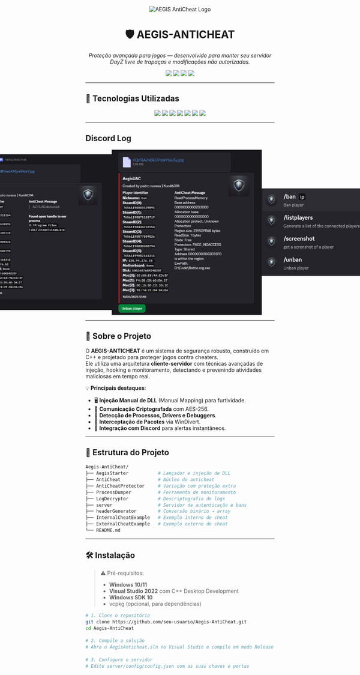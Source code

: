 <!-- Banner principal -->
<p align="center">
  <img src="https://img.shields.io/badge/AEGIS-ANTICHEAT-1f1f1f?style=for-the-badge&logo=shield&logoColor=white" alt="AEGIS AntiCheat Logo">
</p>

<h1 align="center">🛡️ AEGIS-ANTICHEAT</h1>
<p align="center">
  <em>Proteção avançada para jogos — desenvolvido para manter seu servidor DayZ livre de trapaças e modificações não autorizadas.</em>
</p>

<p align="center">
  <img src="https://img.shields.io/github/license/pedro-nuness/Aegis-AntiCheat?style=flat-square">
  <img src="https://img.shields.io/github/last-commit/pedro-nuness/Aegis-AntiCheat?style=flat-square">
  <img src="https://img.shields.io/github/stars/pedro-nuness/Aegis-AntiCheat?style=flat-square">
  <img src="https://img.shields.io/github/issues/pedro-nuness/Aegis-AntiCheat?style=flat-square">
</p>

---

## 🚀 Tecnologias Utilizadas

<p align="center">
  <img src="https://img.shields.io/badge/C++-00599C?style=for-the-badge&logo=cplusplus&logoColor=white">
  <img src="https://img.shields.io/badge/MinHook-1f1f1f?style=for-the-badge&logo=windows&logoColor=white">
  <img src="https://img.shields.io/badge/WinDivert-1f1f1f?style=for-the-badge">
  <img src="https://img.shields.io/badge/OpenSSL-721412?style=for-the-badge&logo=openssl&logoColor=white">
  <img src="https://img.shields.io/badge/cURL-073551?style=for-the-badge&logo=curl&logoColor=white">
  <img src="https://img.shields.io/badge/D++-1f1f1f?style=for-the-badge&logo=discord&logoColor=white">
  <img src="https://img.shields.io/badge/nlohmann/json-1f1f1f?style=for-the-badge&logo=json&logoColor=white">
</p>

---

## Discord Log

<div style="display:flex; flex-direction:row; align-items:center; justify-content:center;">
  <img src="https://raw.githubusercontent.com/pedro-nuness/Aegis-AntiCheat/refs/heads/main/AEGIS.jpg" style="width:400px;">
  <img src="https://raw.githubusercontent.com/pedro-nuness/Aegis-AntiCheat/refs/heads/main/AEGIS2.jpg" style="width:400px;">
  <img src="https://raw.githubusercontent.com/pedro-nuness/Aegis-AntiCheat/refs/heads/main/AEGIS3.jpg" style="width:400px;">
</div>


---



## 📜 Sobre o Projeto

O **AEGIS-ANTICHEAT** é um sistema de segurança robusto, construído em C++ e projetado para proteger jogos contra cheaters.  
Ele utiliza uma arquitetura **cliente-servidor** com técnicas avançadas de injeção, hooking e monitoramento, detectando e prevenindo atividades maliciosas em tempo real.

💡 **Principais destaques**:
- 🖥️ **Injeção Manual de DLL** (Manual Mapping) para furtividade.
- 🔐 **Comunicação Criptografada** com AES-256.
- 🎯 **Detecção de Processos, Drivers e Debuggers**.
- 📡 **Interceptação de Pacotes** via WinDivert.
- 📲 **Integração com Discord** para alertas instantâneos.

---


## 📂 Estrutura do Projeto

```bash
Aegis-AntiCheat/
├── AegisStarter           # Lançador e injeção de DLL
├── AntiCheat              # Núcleo do anticheat
├── AntiCheatProtector     # Variação com proteção extra
├── ProcessDumper          # Ferramenta de monitoramento
├── LogDecryptor           # Descriptografia de logs
├── server                 # Servidor de autenticação e bans
├── headerGenerator        # Conversão binário → array
├── InternalCheatExample   # Exemplo interno de cheat
├── ExternalCheatExample   # Exemplo externo de cheat
└── README.md
```

---

## 🛠️ Instalação

> ⚠️ Pré-requisitos:
> - **Windows 10/11**
> - **Visual Studio 2022** com C++ Desktop Development
> - **Windows SDK 10**
> - vcpkg (opcional, para dependências)

```bash
# 1. Clone o repositório
git clone https://github.com/seu-usuario/Aegis-AntiCheat.git
cd Aegis-AntiCheat

# 2. Compile a solução
# Abra o AegisAnticheat.sln no Visual Studio e compile em modo Release

# 3. Configure o servidor
# Edite server/config/config.json com as suas chaves e portas
```

